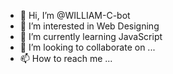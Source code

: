 - 👋 Hi, I’m @WILLIAM-C-bot
- 👀 I’m interested in Web Designing
- 🌱 I’m currently learning JavaScript
- 💞️ I’m looking to collaborate on ...
- 📫 How to reach me ...

<!---
WILLIAM-C-bot/WILLIAM-C-bot is a ✨ special ✨ repository because its `README.md` (this file) appears on your GitHub profile.
You can click the Preview link to take a look at your changes.
--->

